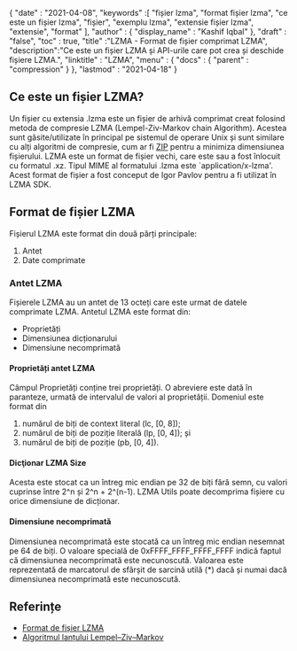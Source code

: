 {
  "date" : "2021-04-08",
  "keywords" :[ "fișier lzma", "format fișier lzma", "ce este un fișier lzma", "fișier", "exemplu lzma", "extensie fișier lzma", "extensie", "format" ],
  "author" : {
    "display_name" : "Kashif Iqbal"
},
  "draft" : "false",
  "toc" : true,
  "title" :"LZMA - Format de fișier comprimat LZMA",
  "description":"Ce este un fișier LZMA și API-urile care pot crea și deschide fișiere LZMA.",
  "linktitle" : "LZMA",
  "menu" : {
    "docs" : {
      "parent" : "compression"
}
},
  "lastmod" : "2021-04-18"
}

## Ce este un fișier LZMA?

Un fișier cu extensia .lzma este un fișier de arhivă comprimat creat folosind metoda de compresie LZMA (Lempel-Ziv-Markov chain Algorithm). Acestea sunt găsite/utilizate în principal pe sistemul de operare Unix și sunt similare cu alți algoritmi de compresie, cum ar fi [ZIP](/ro/compression/zip/) pentru a minimiza dimensiunea fișierului. LZMA este un format de fișier vechi, care este sau a fost înlocuit cu formatul .xz. Tipul MIME al formatului .lzma este \`application/x-lzma'. Acest format de fișier a fost conceput de Igor Pavlov pentru a fi utilizat în LZMA SDK.

## Format de fișier LZMA

Fișierul LZMA este format din două părți principale:

1. Antet
1. Date comprimate


### Antet LZMA

Fișierele LZMA au un antet de 13 octeți care este urmat de datele comprimate LZMA. Antetul LZMA este format din:

* Proprietăți
* Dimensiunea dicționarului
* Dimensiune necomprimată

#### Proprietăți antet LZMA

Câmpul Proprietăți conține trei proprietăți. O abreviere este dată în paranteze, urmată de intervalul de valori al proprietății. Domeniul este format din

1) numărul de biți de context literal (lc, [0, 8]);
2) numărul de biți de poziție literală (lp, [0, 4]); și
3) numărul de biți de poziție (pb, [0, 4]).

#### Dicţionar LZMA Size

Acesta este stocat ca un întreg mic endian pe 32 de biți fără semn, cu valori cuprinse între 2^n și 2^n + 2^(n-1). LZMA Utils poate decomprima fișiere cu orice dimensiune de dicționar.

#### Dimensiune necomprimată
Dimensiunea necomprimată este stocată ca un întreg mic endian nesemnat pe 64 de biți. O valoare specială de 0xFFFF_FFFF_FFFF_FFFF indică faptul că dimensiunea necomprimată este necunoscută. Valoarea este reprezentată de marcatorul de sfârșit de sarcină utilă (\*) dacă și numai dacă dimensiunea necomprimată este necunoscută.

## Referințe

* [Format de fișier LZMA](https://svn.python.org/projects/external/xz-5.0.3/doc/lzma-file-format.txt)
* [Algoritmul lanțului Lempel–Ziv–Markov](https://en.wikipedia.org/wiki/Lempel%E2%80%93Ziv%E2%80%93Markov_chain_algorithm)

